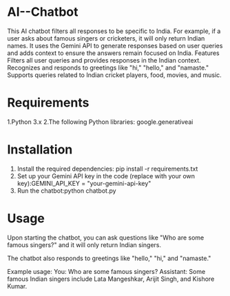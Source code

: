# AI--Chatbot
This AI chatbot filters all responses to be specific to India. For example, if a user asks about famous singers or cricketers, it will only return Indian names. It uses the Gemini API to generate responses based on user queries and adds context to ensure the answers remain focused on India.
Features
Filters all user queries and provides responses in the Indian context.
Recognizes and responds to greetings like "hi," "hello," and "namaste."
Supports queries related to Indian cricket players, food, movies, and music.
# Requirements
1.Python 3.x
2.The following Python libraries:
google.generativeai

# Installation
1. Install the required dependencies: pip install -r requirements.txt
2. Set up your Gemini API key in the code (replace with your own key):GEMINI_API_KEY = "your-gemini-api-key"
3. Run the chatbot:python chatbot.py
   
# Usage
Upon starting the chatbot, you can ask questions like "Who are some famous singers?" and it will only return Indian singers.

The chatbot also responds to greetings like "hello," "hi," and "namaste."

Example usage:
You: Who are some famous singers?
Assistant: Some famous Indian singers include Lata Mangeshkar, Arijit Singh, and Kishore Kumar.





